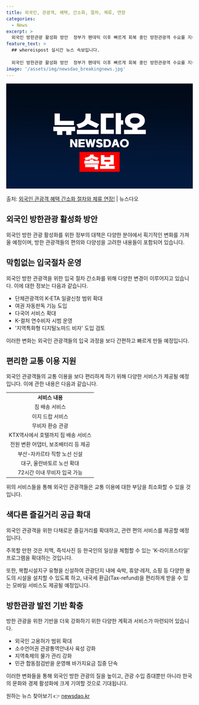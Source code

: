```yaml
---
title: 외국인, 관광객, 혜택, 간소화, 절차, 체류, 연장
categories:
  - News
excerpt: >
  외국인 방한관광 활성화 방안  정부가 팬데믹 이후 빠르게 회복 중인 방한관광객 수요를 지속적으로 견인하기 위…
feature_text: >
  ## whereispost 실시간 뉴스 속보입니다.

  외국인 방한관광 활성화 방안  정부가 팬데믹 이후 빠르게 회복 중인 방한관광객 수요를 지속적으로 견인하기 위…
image: '/assets/img/newsdao_breakingnews.jpg'
---
```


![뉴스다오 속보](/assets/img/newsdao_breakingnews.jpg)

<p>출처: <a href="https://newsdao.kr/4277" rel="dofollow">외국인 관광객 혜택 간소화 절차와 체류 연장!</a> | 뉴스다오</p>

<h2 data-ke-size="size26">외국인 방한관광 활성화 방안</h2>
외국인 방한 관광 활성화를 위한 정부의 대책은 다양한 분야에서 획기적인 변화를 가져올 예정이며, 방한 관광객들의 편의와 다양성을 고려한 내용들이 포함되어 있습니다.

<h2 data-ke-size="size24">막힘없는 입국절차 운영</h2>
외국인 방한 관광객을 위한 입국 절차 간소화를 위해 다양한 변경이 이루어지고 있습니다. 이에 대한 정보는 다음과 같습니다.
<ul>
  <li>단체관광객의 K-ETA 일괄신청 범위 확대</li>
  <li>여권 자동판독 기능 도입</li>
  <li>다국어 서비스 확대</li>
  <li>K-컬처 연수비자 시범 운영</li>
  <li>'지역특화형 디지털노마드 비자' 도입 검토</li>
</ul>
이러한 변화는 외국인 관광객들의 입국 과정을 보다 간편하고 빠르게 만들 예정입니다.

<h2 data-ke-size="size24">편리한 교통 이용 지원</h2>
외국인 관광객들의 교통 이용을 보다 편리하게 하기 위해 다양한 서비스가 제공될 예정입니다. 이에 관한 내용은 다음과 같습니다.
<table>
  <tr>
    <td style="text-align: center; height: 17px;"><b>서비스 내용</b></td>
  </tr>
  <tr>
    <td style="text-align: center; height: 17px;">짐 배송 서비스</td>
  </tr>
  <tr>
    <td style="text-align: center; height: 17px;">이지 드랍 서비스</td>
  </tr>
  <tr>
    <td style="text-align: center; height: 17px;">무비자 환승 관광</td>
  </tr>
  <tr>
    <td style="text-align: center; height: 17px;">KTX역사에서 호텔까지 짐 배송 서비스</td>
  </tr>
  <tr>
    <td style="text-align: center; height: 17px;">전원 변환 어댑터, 보조배터리 등 제공</td>
  </tr>
  <tr>
    <td style="text-align: center; height: 17px;">부산-자카르타 직항 노선 신설</td>
  </tr>
  <tr>
    <td style="text-align: center; height: 17px;">대구, 울란바토르 노선 확대</td>
  </tr>
  <tr>
    <td style="text-align: center; height: 17px;">72시간 이내 무비자 입국 가능</td>
  </tr>
</table>
위의 서비스들을 통해 외국인 관광객들은 교통 이용에 대한 부담을 최소화할 수 있을 것입니다.

<h2 data-ke-size="size24">색다른 즐길거리 공급 확대</h2>
외국인 관광객을 위한 다채로운 즐길거리를 확대하고, 관련 편의 서비스를 제공할 예정입니다.
<p data-ke-size="size16">주목할 만한 것은 치맥, 즉석사진 등 한국인의 일상을 체험할 수 있는 'K-라이프스타일' 프로그램을 확대하는 것입니다.</p>
또한, 복합시설지구 유형을 신설하여 관광단지 내에 숙박, 휴양·레저, 쇼핑 등 다양한 용도의 시설을 설치할 수 있도록 하고, 내국세 환급(Tax-refund)을 편리하게 받을 수 있는 모바일 서비스도 제공될 예정입니다.

<h2 data-ke-size="size24">방한관광 발전 기반 확충</h2>
방한 관광을 위한 기반을 더욱 강화하기 위한 다양한 계획과 서비스가 마련되어 있습니다.
<ul>
  <li>외국인 고용허가 범위 확대</li>
  <li>소수언어권 관광통역안내사 육성 강화</li>
  <li>지역축제의 물가 관리 강화</li>
  <li>민관 합동점검반을 운영해 바가지요금 집중 단속</li>
</ul>
이러한 변화들을 통해 외국인 방한 관광의 질을 높이고, 관광 수입 증대뿐만 아니라 한국의 문화와 경제 활성화에 크게 기여할 것으로 기대됩니다. 

원하는 뉴스 찾아보기 👉 <a href="https://newsdao.kr" rel="dofollow">newsdao.kr</a>


